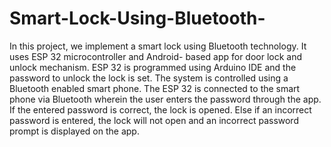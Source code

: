 # Smart-Lock-Using-Bluetooth-
In this project, we implement a smart lock using Bluetooth technology. It uses ESP 32 microcontroller and Android- based app for door lock and unlock mechanism. ESP 32 is programmed using Arduino IDE and the password to unlock the lock is set. The system is controlled using a Bluetooth enabled smart phone. The ESP 32 is connected to the smart phone via Bluetooth wherein the user enters the password through the app. If the entered password is correct, the lock is opened. Else if an incorrect password is entered, the lock will not open and an incorrect password prompt is displayed on the app.
